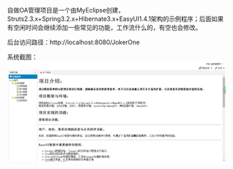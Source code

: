 自做OA管理项目是一个由MyEclipse创建，Struts2.3.x+Spring3.2.x+Hibernate3.x+EasyUI1.4.1架构的示例程序；后面如果有空闲时间会继续添加一些常见的功能，工作流什么的，有空也会修改。

后台访问路径：http://localhost:8080/JokerOne

系统截图：
 ![image](https://github.com/haojiahong/JokerOne/blob/master/readme_image/1.png)
